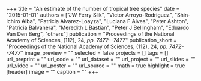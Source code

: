 +++
title = "An estimate of the number of tropical tree species"
date = "2015-01-01"
authors = ["JW Ferry Slik", "Victor Arroyo-Rodriguez", "Shin-Ichiro Aiba", "Patricia Alvarez-Loayza", "Luciana F Alves", "Peter Ashton", "Patricia Balvanera", "Meredith L Bastian", "Peter J Bellingham", "Eduardo Van Den Berg", "others"]
publication = "Proceedings of the National Academy of Sciences, (112), 24, _pp. 7472--7477_"
publication_short = "Proceedings of the National Academy of Sciences, (112), 24, _pp. 7472--7477_"
image_preview = ""
selected = false
projects = []
tags = []
url_preprint = ""
url_code = ""
url_dataset = ""
url_project = ""
url_slides = ""
url_video = ""
url_poster = ""
url_source = ""
math = true
highlight = true
[header]
image = ""
caption = ""
+++
